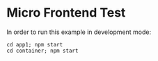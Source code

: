 # Micro Frontend Test

In order to run this example in development mode:

```shell
cd app1; npm start
cd container; npm start
```